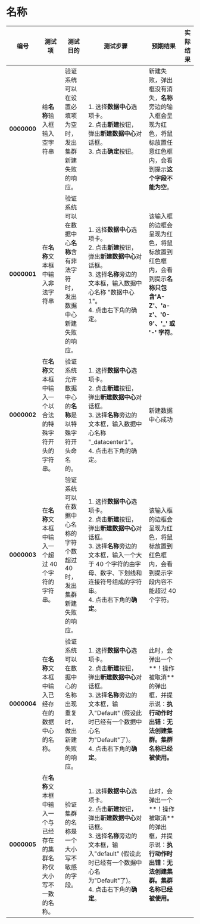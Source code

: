# 名称

| **编号** | **测试项** | **测试目的** | **测试步骤** | **预期结果** | **实际结果** | 
|--------- | ---------- | ------------ | ------------ | ------------ | ------------ |
| **0000000** | 给**名称**输入框输入空字符串 | 验证系统可以在设置必填项为空时，发出集群新建失败的响应。 | 1. 选择**数据中心**选项卡。<br/>2. 点击**新建**按钮，弹出**新建数据中心**对话框。<br/>3. 点击**确定**按钮。 | 新建失败，弹出框没有消失，**名称**旁边的输入框会呈现为红色，将鼠标放置任意红色框内，会看到提示**这个字段不能为空**。 |
| **0000001** | 在**名称**文本框中输入非法字符串 | 验证系统可以在数据中心**名称**含有非法字符时，发出数据中心新建失败的响应。 | 1. 选择**数据中心**选项卡。<br/>2. 点击**新建**按钮，弹出**新建数据中心**对话框。<br/>3. 选择**名称**旁边的文本框，输入数据中心名称 "数据中心1"。 <br/>4. 点击右下角的确定。 | 该输入框的边框会呈现为红色，将鼠标放置到红色框内，会看到提示**名称只包含'A-Z'、'a-z'、'0-9'、'_' 或 '-' 字符**。 |
| **0000002** | 在**名称**文本框中输入一个以合法的特殊字符开头的字符串。 | 验证系统允许数据中心的**名称**是以特殊字符开头命名的。 | 1. 选择**数据中心**选项卡。<br/>2. 点击**新建**按钮，弹出**新建数据中心**对话框。<br/>3. 选择**名称**旁边的文本框，输入数据中心名称 "_datacenter1"。 <br/>4. 点击右下角的确定。 | 新建数据中心成功 |
| **0000003** | 在**名称**文本框中输入一个超过 40 个字符的字符串。 | 验证系统可以在数据中心名称的字符个数超过 40 时，发出集群新建失败的响应。 | 1. 选择**数据中心**选项卡。<br/>2. 点击**新建**按钮，弹出**新建数据中心**对话框。<br/>3. 选择**名称**旁边的文本框，输入一个大于 40 个字符的由字母、数字、下划线和连接符号组成的字符串。 <br/>4. 点击右下角的**确定**。 | 该输入框的边框会呈现为红色，将鼠标放置到红色框内，会看到提示字段内容不能超过 40 个字符。 |
| **0000004** | 在**名称**文本框中输入已经存在的数据中心的名称。 | 验证系统可以在数据中心的名称出现重复时，做出新建失败的响应。 | 1. 选择**数据中心**选项卡。<br/>2. 点击**新建**按钮，弹出**新建数据中心**对话框。<br/>3. 选择**名称**旁边的文本框，输入"Default" (假设此时已经有一个数据中心名为"Default"了)。 <br/>4. 点击右下角的**确定**。 | 此时，会弹出一个**！操作被取消**的弹出框，并提示说：**执行动作时出错：无法创建集群。集群名称已经被使用。** |
| **0000005** | 在**名称**文本框中输入一个与已经存在的集群名称仅大小写不一致的名称。 | 验证集群的名称是一个大小写不敏感的字段。 | 1. 选择**数据中心**选项卡。<br/>2. 点击**新建**按钮，弹出**新建数据中心**对话框。<br/>3. 选择**名称**旁边的文本框，输入"default" (假设此时已经有一个数据中心名为"Default"了)。 <br/>4. 点击右下角的**确定**。 | 此时，会弹出一个**！操作被取消**的弹出框，并提示说：**执行动作时出错：无法创建集群。集群名称已经被使用。** |

